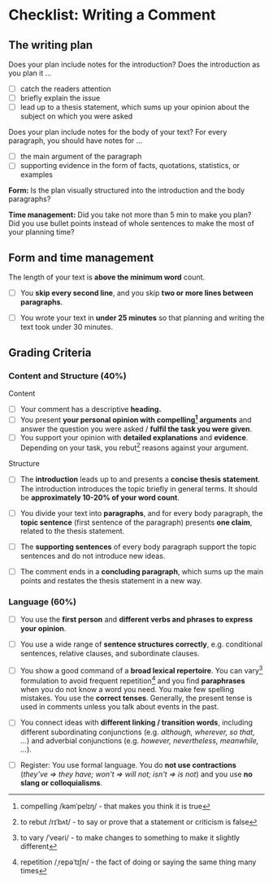 # Checklist: Writing a Comment

## The writing plan

Does your plan include notes for the introduction? Does the introduction as you plan it ...

- [ ] catch the readers attention
- [ ] briefly explain the issue
- [ ] lead up to a thesis statement, which sums up your opinion about the subject on which you were asked

Does your plan include notes for the body of your text? For every paragraph, you should have notes for ...

- [ ] the main argument of the paragraph
- [ ] supporting evidence in the form of facts, quotations, statistics, or examples

**Form:** Is the plan visually structured into the introduction and the body paragraphs?

**Time management:** Did you take not more than 5 min to make you plan? Did you use bullet points instead of whole sentences to make the most of your planning time?

## Form and time management

The length of your text is **above the minimum word** count.

- [ ] You **skip every second line**, and you skip **two or more lines between paragraphs**.

- [ ] You wrote your text in **under 25 minutes** so that planning and writing the text took under 30 minutes.

## Grading Criteria

### Content and Structure (40%)

Content

- [ ] Your comment has a descriptive **heading.**
- [ ] You present **your personal opinion with compelling[^1] arguments** and answer the question you were asked / **fulfil the task you were given**.
- [ ] You support your opinion with **detailed explanations** and **evidence**. Depending on your task, you rebut[^2] reasons against your argument.

Structure

- [ ] The **introduction** leads up to and presents a **concise thesis statement**. The introduction introduces the topic briefly in general terms. It should be **approximately 10-20% of your word count**.

- [ ] You divide your text into **paragraphs**, and for every body paragraph, the **topic sentence** (first sentence of the paragraph) presents **one claim**, related to the thesis statement.

- [ ] The **supporting sentences** of every body paragraph support the topic sentences and do not introduce new ideas.

- [ ] The comment ends in a **concluding paragraph**, which sums up the main points and restates the thesis statement in a new way.

### Language (60%)

- [ ] You use the **first person** and **different verbs and phrases to express your opinion**.

- [ ] You use a wide range of **sentence structures correctly**, e.g. conditional sentences, relative clauses, and subordinate clauses.

- [ ] You show a good command of a **broad lexical repertoire**. You can vary[^3] formulation to avoid frequent repetition[^4] and you find **paraphrases** when you do not know a word you need. You make few spelling mistakes.
  You use the **correct tenses**. Generally, the present tense is used in comments unless you talk about events in the past.

- [ ] You connect ideas with **different linking / transition words**, including different subordinating conjunctions (e.g. *although, wherever, so that, \...*) and adverbial conjunctions (e.g. *however, nevertheless, meanwhile, \...*).

- [ ] Register: You use formal language. You do **not use contractions** (*they've =\> they have; won't =\> will not; isn't =\> is not*) and you use **no slang or colloquialisms**.

[^1]: compelling /kəmˈpelɪŋ/ - that makes you think it is true

[^2]: to rebut /rɪˈbʌt/ - to say or prove that a statement or criticism is false

[^3]: to vary /ˈveəri/ - to make changes to something to make it slightly different

[^4]: repetition /ˌrepəˈtɪʃn/ - the fact of doing or saying the same thing many times
